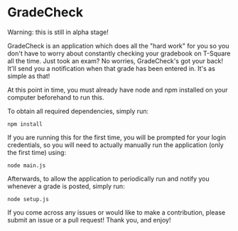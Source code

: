 # GradeCheck

Warning: this is still in alpha stage!

GradeCheck is an application which does all the "hard work" for you so you don't have to worry about constantly checking your gradebook on T-Square all the time. Just took an exam? No worries, GradeCheck's got your back! It'll send you a notification when that grade has been entered in. It's as simple as that!

At this point in time, you must already have node and npm installed on your computer beforehand to run this.

To obtain all required dependencies, simply run:

    npm install
    
If you are running this for the first time, you will be prompted for your login credentials, so you will need to actually manually run the application (only the first time) using:

    node main.js

Afterwards, to allow the application to periodically run and notify you whenever a grade is posted, simply run:

    node setup.js


If you come across any issues or would like to make a contribution, please submit an issue or a pull request! Thank you, and enjoy!
